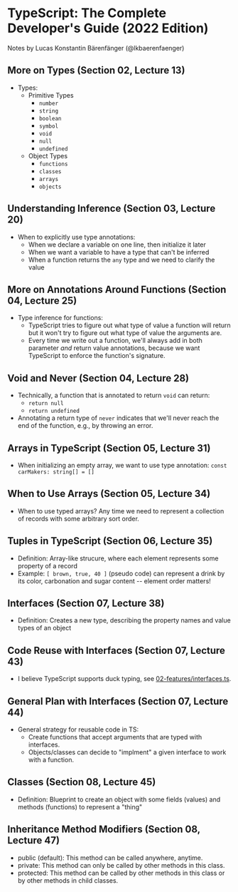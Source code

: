 # TypeScript: The Complete Developer's Guide (2022 Edition)

Notes by Lucas Konstantin Bärenfänger (@lkbaerenfaenger)

## More on Types (Section 02, Lecture 13)

- Types:
  - Primitive Types
    - `number`
    - `string`
    - `boolean`
    - `symbol`
    - `void`
    - `null`
    - `undefined`
  - Object Types
    - `functions`
    - `classes`
    - `arrays`
    - `objects`

## Understanding Inference (Section 03, Lecture 20)

- When to explicitly use type annotations:
  - When we declare a variable on one line, then initialize it later
  - When we want a variable to have a type that can't be inferred
  - When a function returns the `any` type and we need to clarify the value

## More on Annotations Around Functions (Section 04, Lecture 25)

- Type inference for functions:
  - TypeScript tries to figure out what type of value a function will return but it won't try to figure out what type of value the arguments are.
  - Every time we write out a function, we'll always add in both parameter _and_ return value annotations, because we want TypeScript to enforce the function's signature.

## Void and Never (Section 04, Lecture 28)

- Technically, a function that is annotated to return `void` can return:
  - `return null`
  - `return undefined`
- Annotating a return type of `never` indicates that we'll never reach the end of the function, e.g., by throwing an error.

## Arrays in TypeScript (Section 05, Lecture 31)

- When initializing an empty array, we want to use type annotation: `const carMakers: string[] = []`

## When to Use Arrays (Section 05, Lecture 34)

- When to use typed arrays? Any time we need to represent a collection of records with some arbitrary sort order.

## Tuples in TypeScript (Section 06, Lecture 35)

- Definition: Array-like strucure, where each element represents some property of a record
- Example: `[ brown, true, 40 ]` (pseudo code) can represent a drink by its color, carbonation and sugar content -- element order matters!

## Interfaces (Section 07, Lecture 38)

- Definition: Creates a new type, describing the property names and value types of an object

## Code Reuse with Interfaces (Section 07, Lecture 43)

- I believe TypeScript supports duck typing, see [02-features/interfaces.ts](02-features/interfaces.ts).

## General Plan with Interfaces (Section 07, Lecture 44)

- General strategy for reusable code in TS:
  - Create functions that accept arguments that are typed with interfaces.
  - Objects/classes can decide to "implment" a given interface to work with a function.

## Classes (Section 08, Lecture 45)

- Definition: Blueprint to create an object with some fields (values) and methods (functions) to represent a "thing"

## Inheritance Method Modifiers (Section 08, Lecture 47)

- public (default): This method can be called anywhere, anytime.
- private: This method can only be called by other methods in this class.
- protected: This method can be called by other methods in this class or by other methods in child classes.
